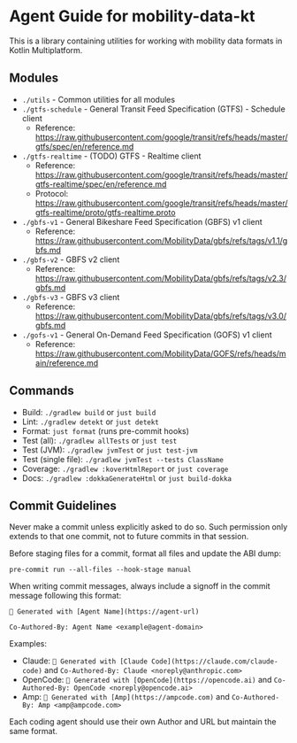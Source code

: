 # Agent Guide for mobility-data-kt

This is a library containing utilities for working with mobility data formats in
Kotlin Multiplatform.

## Modules

- `./utils` - Common utilities for all modules
- `./gtfs-schedule` - General Transit Feed Specification (GTFS) - Schedule
  client
    - Reference:
      https://raw.githubusercontent.com/google/transit/refs/heads/master/gtfs/spec/en/reference.md
- `./gtfs-realtime` - (TODO) GTFS - Realtime client
    - Reference:
      https://raw.githubusercontent.com/google/transit/refs/heads/master/gtfs-realtime/spec/en/reference.md
    - Protocol:
      https://raw.githubusercontent.com/google/transit/refs/heads/master/gtfs-realtime/proto/gtfs-realtime.proto
- `./gbfs-v1` - General Bikeshare Feed Specification (GBFS) v1 client
    - Reference:
      https://raw.githubusercontent.com/MobilityData/gbfs/refs/tags/v1.1/gbfs.md
- `./gbfs-v2` - GBFS v2 client
    - Reference:
      https://raw.githubusercontent.com/MobilityData/gbfs/refs/tags/v2.3/gbfs.md
- `./gbfs-v3` - GBFS v3 client
    - Reference:
      https://raw.githubusercontent.com/MobilityData/gbfs/refs/tags/v3.0/gbfs.md
- `./gofs-v1` - General On-Demand Feed Specification (GOFS) v1 client
    - Reference:
      https://raw.githubusercontent.com/MobilityData/GOFS/refs/heads/main/reference.md

## Commands

- Build: `./gradlew build` or `just build`
- Lint: `./gradlew detekt` or `just detekt`
- Format: `just format` (runs pre-commit hooks)
- Test (all): `./gradlew allTests` or `just test`
- Test (JVM): `./gradlew jvmTest` or `just test-jvm`
- Test (single file): `./gradlew jvmTest --tests ClassName`
- Coverage: `./gradlew :koverHtmlReport` or `just coverage`
- Docs: `./gradlew :dokkaGenerateHtml` or `just build-dokka`

## Commit Guidelines

Never make a commit unless explicitly asked to do so. Such permission only
extends to that one commit, not to future commits in that session.

Before staging files for a commit, format all files and update the ABI dump:

```
pre-commit run --all-files --hook-stage manual
```

When writing commit messages, always include a signoff in the commit message
following this format:

```
🤖 Generated with [Agent Name](https://agent-url)

Co-Authored-By: Agent Name <example@agent-domain>
```

Examples:

- Claude: `🤖 Generated with [Claude Code](https://claude.com/claude-code)` and
  `Co-Authored-By: Claude <noreply@anthropic.com>`
- OpenCode: `🤖 Generated with [OpenCode](https://opencode.ai)` and
  `Co-Authored-By: OpenCode <noreply@opencode.ai>`
- Amp: `🤖 Generated with [Amp](https://ampcode.com)` and
  `Co-Authored-By: Amp <amp@ampcode.com>`

Each coding agent should use their own Author and URL but maintain the same
format.
